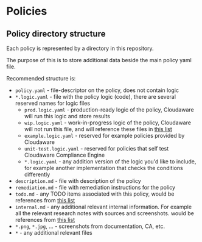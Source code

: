 # Policies

## Policy directory structure

Each policy is represented by a directory in this repository.

The purpose of this is to store additional data beside the main policy yaml file.

Recommended structure is:

- `policy.yaml` - file-descriptor on the policy, does not contain logic
- `*.logic.yaml` - file with the policy logic (code), there are several reserved names for logic files
  - `prod.logic.yaml` - production-ready logic of the policy, Cloudaware will run this logic and store results
  - `wip.logic.yaml` - work-in-progress logic of the policy, Cloudaware will not run this file, and will reference these files in [this list](../../../lists/wip-policy.gen.md)
  - `example.logic.yaml` - reserved for example policies provided by Cloudaware
  - `unit-test.logic.yaml` - reserved for policies that self test Cloudaware Compliance Engine
  - `*.logic.yaml` - any addition version of the logic you'd like to include, for example another implementation that checks the conditions differently
- `description.md` - file with description of the policy
- `remediation.md` - file with remediation instructions for the policy
- `todo.md` - any TODO items associated with this policy, would be references from [this list](../../../lists/policy-with-todo.md.gen.md)
- `internal.md` - any additional relevant internal information. For example all the relevant research notes with sources and screenshots. would be references from [this list](../../../lists/policy-with-internal.md.gen.md)
- `*.png`, `*.jpg`, ... - screenshots from documentation, CA, etc.
- `*` - any additional relevant files
